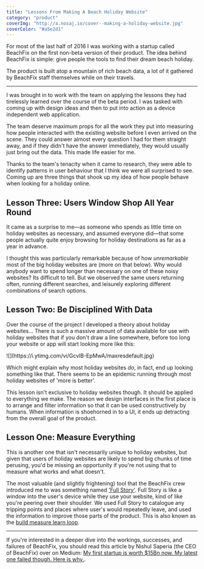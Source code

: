 ```yaml
---
title: "Lessons From Making A Beach Holiday Website"
category: "product"
coverImg: "http://a.nosaj.io/cover--making-a-holiday-website.jpg"
coverColor: "#a5e2d1"
---
```


For most of the last half of 2016 I was working with a startup called BeachFix on the first non-beta version of their product. The idea behind BeachFix is simple: give people the tools to find their dream beach holiday.

The product is built atop a mountain of rich beach data, a lot of it gathered by BeachFix staff themselves while on their travels.

---

I was brought in to work with the team on applying the lessons they had tirelessly learned over the course of the beta period. I was tasked with coming up with design ideas and then to put into action as a device independent web application.

The team deserve maximum props for all the work they put into measuring how people interacted with the existing website before I even arrived on the scene. They could answer almost every question I had for them straight away, and if they didn't have the answer immediately, they would usually just bring out the data. This made life easier for me.

Thanks to the team's tenacity when it came to research, they were able to identify patterns in user behaviour that I think we were all surprised to see. Coming up are three things that shook up my idea of how people behave when looking for a holiday online.

## Lesson Three: Users Window Shop All Year Round
It came as a surprise to me—as someone who spends as little time on holiday websites as necessary, and assumed everyone did—that some people actually quite enjoy browsing for holiday destinations as far as a year in advance.

I thought this was particularly remarkable because of how _unremarkable_ most of the big holiday websites are (more on that below). Why would anybody want to spend longer than necessary on one of these noisy websites? Its difficult to tell. But we observed the same users returning often, running different searches, and leisurely exploring different combinations of search options.

## Lesson Two: Be Disciplined With Data
Over the course of the project I developed a theory about holiday websites... There is such a massive amount of data available for use with holiday websites that if you don't draw a line somewhere, before too long your website or app will start looking more like this:

<div>
	![](https://i.ytimg.com/vi/GcvlB-EpMwA/maxresdefault.jpg)
</div>

Which might explain why most holiday websites _do_, in fact, end up looking something like that. There seems to be an epidemic running through most holiday websites of 'more is better'.

This lesson isn't exclusive to holiday websites though. It should be applied to everything we make. The reason we design interfaces in the first place is to arrange and filter information so that it can be used constructively by humans. When information is shoehorned in to a UI, it ends up detracting from the overall goal of the product.


## Lesson One: Measure Everything
This is another one that isn't necessarily unique to holiday websites, but given that users of holiday websites are likely to spend big chunks of time perusing, you'd be missing an opportunity if you're not using that to measure what works and what doesn't.

The most valuable (and slightly frightening) tool that the BeachFix crew introduced me to was something named ['Full Story'](https://fullstory.com). Full Story is like a window into the user's device while they use your website, kind of like you're peering over their shoulder. We used Full Story to catalogue any tripping points and places where user's would repeatedly leave, and used the information to improve those parts of the product. This is also known as the [build measure learn loop](http://theleanstartup.com/principles).

---

If you're interested in a deeper dive into the workings, successes, and failures of BeachFix, you should read this article by Nishul Saperia (the CEO of BeachFix) over on Medium: [My first startup is worth $15Bn now. My latest one failed though. Here is why.](https://medium.com/@nishul1/my-first-startup-is-worth-15bn-now-my-latest-one-failed-though-here-is-why-f8a2fd5e866a#.7ymkipdjf).
